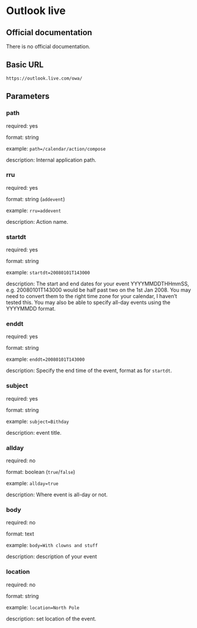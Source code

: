 # Outlook live

## Official documentation
There is no official documentation.

## Basic URL
`https://outlook.live.com/owa/`

## Parameters

### path
required: yes

format: string

example: `path=/calendar/action/compose`

description: Internal application path.

### rru
required: yes

format: string (`addevent`)

example: `rru=addevent`

description: Action name.

### startdt
required: yes

format: string

example: `startdt=20080101T143000`

description: The start and end dates for your event YYYYMMDDTHHmmSS,
e.g. 20080101T143000 would be half past two on the 1st Jan 2008.
You may need to convert them to the right time zone for your calendar,
I haven’t tested this.
You may also be able to specify all-day events using the YYYYMMDD format.

### enddt
required: yes

format: string

example: `enddt=20080101T143000`

description: Specify the end time of the event, format as for `startdt`.

### subject
required: yes

format: string

example: `subject=Bithday`

description: event title.

### allday
required: no

format: boolean (`true`/`false`)

example: `allday=true`

description: Where event is all-day or not.

### body
required: no

format: text

example: `body=With clowns and stuff`

description: description of your event

### location
required: no

format: string

example: `location=North Pole`

description: set location of the event.
